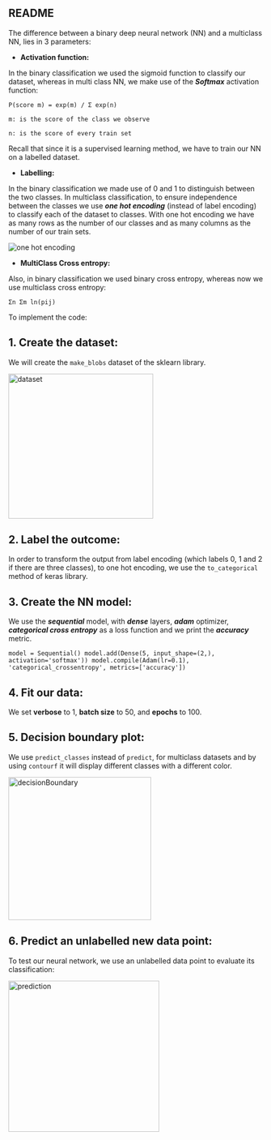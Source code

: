 ## README

The difference between a binary deep neural network (NN) and a multiclass NN, lies in 3 parameters:

- **Activation function:**

In the binary classification we used the sigmoid function to classify our dataset, whereas in multi class NN, we make use of the ***Softmax*** activation function:

`P(score m) = exp(m) / Σ exp(n)`

`m: is the score of the class we observe`

`n: is the score of every train set`

Recall that since it is a supervised learning method, we have to train our NN on a labelled dataset.

- **Labelling:**

In the binary classification we made use of 0 and 1 to distinguish between the two classes.
In multiclass classification, to ensure independence between the classes we use ***one hot encoding*** (instead of label encoding) to classify each of the dataset to classes. With one hot encoding we have as many rows as the number of our classes and as many columns as the number of our train sets.

![one hot encoding](https://user-images.githubusercontent.com/34197007/79899215-ca7ec100-840c-11ea-8ed0-a97b97534351.jpg)


- **MultiClass Cross entropy:**

Also, in binary classification we used binary cross entropy, whereas now we use multiclass cross entropy:

`Σn Σm ln(pij)`


To implement the code:

## 1. Create the dataset:

We will create the `make_blobs` dataset of the sklearn library.

<img width="286" alt="dataset" src="https://user-images.githubusercontent.com/34197007/79899220-cb175780-840c-11ea-9d08-0e707175549e.PNG">

## 2.  Label the outcome:

In order to transform the output from label encoding (which labels 0, 1 and 2 if there are three classes), to one hot encoding, we use the `to_categorical` method of keras library.

## 3. Create the NN model:

We use the ***sequential*** model, with ***dense*** layers, ***adam*** optimizer, ***categorical cross entropy*** as a loss function and we print the ***accuracy*** metric.

`model = Sequential()
model.add(Dense(5, input_shape=(2,), activation='softmax'))
model.compile(Adam(lr=0.1), 'categorical_crossentropy', metrics=['accuracy'])`

## 4. Fit our data:

We set **verbose** to 1, **batch size** to 50, and **epochs** to 100. 

## 5. Decision boundary plot:

We use `predict_classes` instead of `predict`, for multiclass datasets and by using `contourf`  it will display different classes with a different color.

<img width="282" alt="decisionBoundary" src="https://user-images.githubusercontent.com/34197007/79899212-c9e62a80-840c-11ea-9bcd-13370309ca86.PNG">

## 6. Predict an unlabelled new data point:

To test our neural network, we use an unlabelled data point to evaluate its classification:

<img width="298" alt="prediction" src="https://user-images.githubusercontent.com/34197007/79899218-cb175780-840c-11ea-841c-8cf42b529a14.PNG">
